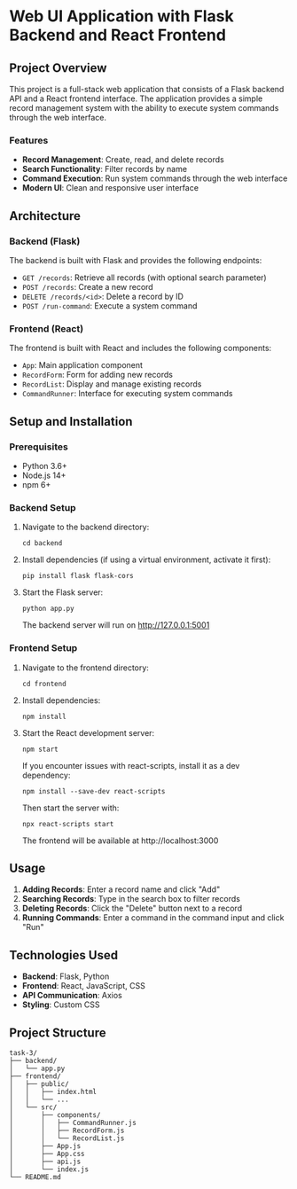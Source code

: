 # Web UI Application with Flask Backend and React Frontend

## Project Overview

This project is a full-stack web application that consists of a Flask backend API and a React frontend interface. The application provides a simple record management system with the ability to execute system commands through the web interface.

### Features

- **Record Management**: Create, read, and delete records
- **Search Functionality**: Filter records by name
- **Command Execution**: Run system commands through the web interface
- **Modern UI**: Clean and responsive user interface

## Architecture

### Backend (Flask)

The backend is built with Flask and provides the following endpoints:

- `GET /records`: Retrieve all records (with optional search parameter)
- `POST /records`: Create a new record
- `DELETE /records/<id>`: Delete a record by ID
- `POST /run-command`: Execute a system command

### Frontend (React)

The frontend is built with React and includes the following components:

- `App`: Main application component
- `RecordForm`: Form for adding new records
- `RecordList`: Display and manage existing records
- `CommandRunner`: Interface for executing system commands

## Setup and Installation

### Prerequisites

- Python 3.6+
- Node.js 14+
- npm 6+

### Backend Setup

1. Navigate to the backend directory:
   ```
   cd backend
   ```

2. Install dependencies (if using a virtual environment, activate it first):
   ```
   pip install flask flask-cors
   ```

3. Start the Flask server:
   ```
   python app.py
   ```

   The backend server will run on http://127.0.0.1:5001

### Frontend Setup

1. Navigate to the frontend directory:
   ```
   cd frontend
   ```

2. Install dependencies:
   ```
   npm install
   ```

3. Start the React development server:
   ```
   npm start
   ```
   
   If you encounter issues with react-scripts, install it as a dev dependency:
   ```
   npm install --save-dev react-scripts
   ```
   
   Then start the server with:
   ```
   npx react-scripts start
   ```

   The frontend will be available at http://localhost:3000

## Usage

1. **Adding Records**: Enter a record name and click "Add"
2. **Searching Records**: Type in the search box to filter records
3. **Deleting Records**: Click the "Delete" button next to a record
4. **Running Commands**: Enter a command in the command input and click "Run"

## Technologies Used

- **Backend**: Flask, Python
- **Frontend**: React, JavaScript, CSS
- **API Communication**: Axios
- **Styling**: Custom CSS

## Project Structure

```
task-3/
├── backend/
│   └── app.py
├── frontend/
│   ├── public/
│   │   ├── index.html
│   │   └── ...
│   └── src/
│       ├── components/
│       │   ├── CommandRunner.js
│       │   ├── RecordForm.js
│       │   └── RecordList.js
│       ├── App.js
│       ├── App.css
│       ├── api.js
│       └── index.js
└── README.md
```